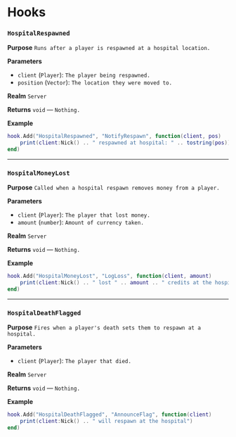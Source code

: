 # Hooks

### `HospitalRespawned`

**Purpose**
`Runs after a player is respawned at a hospital location.`

**Parameters**

* `client` (`Player`): `The player being respawned.`
* `position` (`Vector`): `The location they were moved to.`

**Realm**
`Server`

**Returns**
`void` — `Nothing.`

**Example**

```lua
hook.Add("HospitalRespawned", "NotifyRespawn", function(client, pos)
    print(client:Nick() .. " respawned at hospital: " .. tostring(pos))
end)
```

---

### `HospitalMoneyLost`

**Purpose**
`Called when a hospital respawn removes money from a player.`

**Parameters**

* `client` (`Player`): `The player that lost money.`
* `amount` (`number`): `Amount of currency taken.`

**Realm**
`Server`

**Returns**
`void` — `Nothing.`

**Example**

```lua
hook.Add("HospitalMoneyLost", "LogLoss", function(client, amount)
    print(client:Nick() .. " lost " .. amount .. " credits at the hospital")
end)
```

---

### `HospitalDeathFlagged`

**Purpose**
`Fires when a player's death sets them to respawn at a hospital.`

**Parameters**

* `client` (`Player`): `The player that died.`

**Realm**
`Server`

**Returns**
`void` — `Nothing.`

**Example**

```lua
hook.Add("HospitalDeathFlagged", "AnnounceFlag", function(client)
    print(client:Nick() .. " will respawn at the hospital")
end)
```

